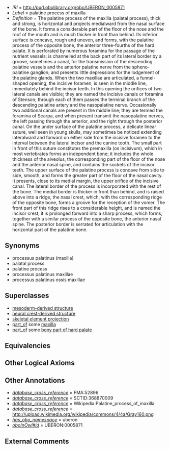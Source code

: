  * *IRI* = http://purl.obolibrary.org/obo/UBERON_0005871
 * *Label* = palatine process of maxilla
 * *Definition* = The palatine process of the maxilla (palatal process), thick and strong, is horizontal and projects medialward from the nasal surface of the bone. It forms a considerable part of the floor of the nose and the roof of the mouth and is much thicker in front than behind. Its inferior surface is concave, rough and uneven, and forms, with the palatine process of the opposite bone, the anterior three-fourths of the hard palate. It is perforated by numerous foramina for the passage of the nutrient vessels; is channelled at the back part of its lateral border by a groove, sometimes a canal, for the transmission of the descending palatine vessels and the anterior palatine nerve from the spheno-palatine ganglion; and presents little depressions for the lodgement of the palatine glands. When the two maxillae are articulated, a funnel-shaped opening, the incisive foramen, is seen in the middle line, immediately behind the incisor teeth. In this opening the orifices of two lateral canals are visible; they are named the incisive canals or foramina of Stenson; through each of them passes the terminal branch of the descending palatine artery and the nasopalatine nerve. Occasionally two additional canals are present in the middle line; they are termed the foramina of Scarpa, and when present transmit the nasopalatine nerves, the left passing through the anterior, and the right through the posterior canal. On the under surface of the palatine process, a delicate linear suture, well seen in young skulls, may sometimes be noticed extending lateralward and forward on either side from the incisive foramen to the interval between the lateral incisor and the canine tooth. The small part in front of this suture constitutes the premaxilla (os incisivum), which in most vertebrates forms an independent bone; it includes the whole thickness of the alveolus, the corresponding part of the floor of the nose and the anterior nasal spine, and contains the sockets of the incisor teeth. The upper surface of the palatine process is concave from side to side, smooth, and forms the greater part of the floor of the nasal cavity. It presents, close to its medial margin, the upper orifice of the incisive canal. The lateral border of the process is incorporated with the rest of the bone. The medial border is thicker in front than behind, and is raised above into a ridge, the nasal crest, which, with the corresponding ridge of the opposite bone, forms a groove for the reception of the vomer. The front part of this ridge rises to a considerable height, and is named the incisor crest; it is prolonged forward into a sharp process, which forms, together with a similar process of the opposite bone, the anterior nasal spine. The posterior border is serrated for articulation with the horizontal part of the palatine bone.

## Synonyms

 * processus palatinus (maxilla)
 * palatal process
 * palatine process
 * processus palatinus maxillae
 * processus palatinus ossis maxillae

## Superclasses

 * [mesoderm-derived structure](../../UBERON/20/UBERON_0004120.md)
 * [neural crest-derived structure](../../UBERON/13/UBERON_0010313.md)
 * [skeletal element projection](../../UBERON/00/UBERON_4100000.md)
 * [part_of](../../BFO/50/BFO_0000050.md) some [maxilla](../../UBERON/97/UBERON_0002397.md)
 * [part_of](../../BFO/50/BFO_0000050.md) some [bony part of hard palate](../../UBERON/74/UBERON_0012074.md)

## Equivalencies


## Other Logical Axioms


## Other Annotations

 * *[database_cross_reference](../../ef/oboInOwl#hasDbXref.md)* = FMA:52896
 * *[database_cross_reference](../../ef/oboInOwl#hasDbXref.md)* = SCTID:368870009
 * *[database_cross_reference](../../ef/oboInOwl#hasDbXref.md)* = Wikipedia:Palatine_process_of_maxilla
 * *[database_cross_reference](../../ef/oboInOwl#hasDbXref.md)* = http://upload.wikimedia.org/wikipedia/commons/4/4a/Gray160.png
 * *[has_obo_namespace](../../ce/oboInOwl#hasOBONamespace.md)* = uberon
 * *[oboInOwl#id](../../id/oboInOwl#id.md)* = UBERON:0005871

## External Comments

